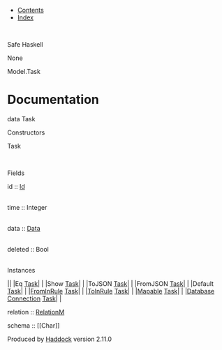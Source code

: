 -   [Contents](index.html)
-   [Index](doc-index.html)

 

Safe Haskell

None

Model.Task

Documentation
=============

data Task

Constructors

Task

 

Fields

id :: [Id](Model-General.html#t:Id)  
 

time :: Integer  
 

data :: [Data](Data-DataPack.html#t:Data)  
 

deleted :: Bool  
 

Instances

||
|Eq [Task](Model-Task.html#t:Task)| |
|Show [Task](Model-Task.html#t:Task)| |
|ToJSON [Task](Model-Task.html#t:Task)| |
|FromJSON [Task](Model-Task.html#t:Task)| |
|Default [Task](Model-Task.html#t:Task)| |
|[FromInRule](Data-InRules.html#t:FromInRule) [Task](Model-Task.html#t:Task)| |
|[ToInRule](Data-InRules.html#t:ToInRule) [Task](Model-Task.html#t:Task)| |
|[Mapable](Model-General.html#t:Mapable) [Task](Model-Task.html#t:Task)| |
|[Database](Model-General.html#t:Database) [Connection](Data-SqlTransaction.html#t:Connection) [Task](Model-Task.html#t:Task)| |

relation :: [RelationM](Data-Relation.html#t:RelationM)

schema :: [[Char]]

Produced by [Haddock](http://www.haskell.org/haddock/) version 2.11.0
